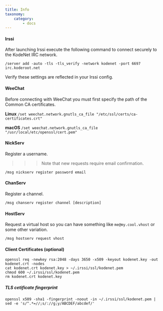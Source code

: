 ```yaml
---
title: Info
taxonomy:
    category:
        - docs
--- 
```

#### Irssi
After launching Irssi execute the following command to connect securely to the KodeNet IRC network.

`/server add -auto -tls -tls_verify -network kodenet -port 6697 irc.koderoot.net`

Verify these settings are reflected in your Irssi config.

#### WeeChat 
Before connecting with WeeChat you must first specify the path of the Common CA certificates.

**Linux**
`/set weechat.network.gnutls_ca_file "/etc/ssl/certs/ca-certificates.crt"`

**macOS**
`/set weechat.network.gnutls_ca_file "/usr/local/etc/openssl/cert.pem"`

#### NickServ
Register a username.

>>>Note that new requests require email confirmation. 

`/msg nickserv register password email`


#### ChanServ
Register a channel.

`/msg chanserv register channel [description]`

#### HostServ
Request a virtual host so you can have something like `me@my.cool.vhost` or some other variation.

`/msg hostserv request vhost`

#### Client Certificates (optional)
```
openssl req -newkey rsa:2048 -days 3650 -x509 -keyout kodenet.key -out kodenet.crt -nodes
cat kodenet.crt kodenet.key > ~/.irssi/ssl/kodenet.pem
chmod 600 ~/.irssi/ssl/kodenet.pem
rm kodenet.crt kodenet.key
```

##### TLS cetificate fingerprint

`openssl x509 -sha1 -fingerprint -noout -in ~/.irssi/ssl/kodenet.pem | sed -e 's/^.*=//;s/://g;y/ABCDEF/abcdef/'`


